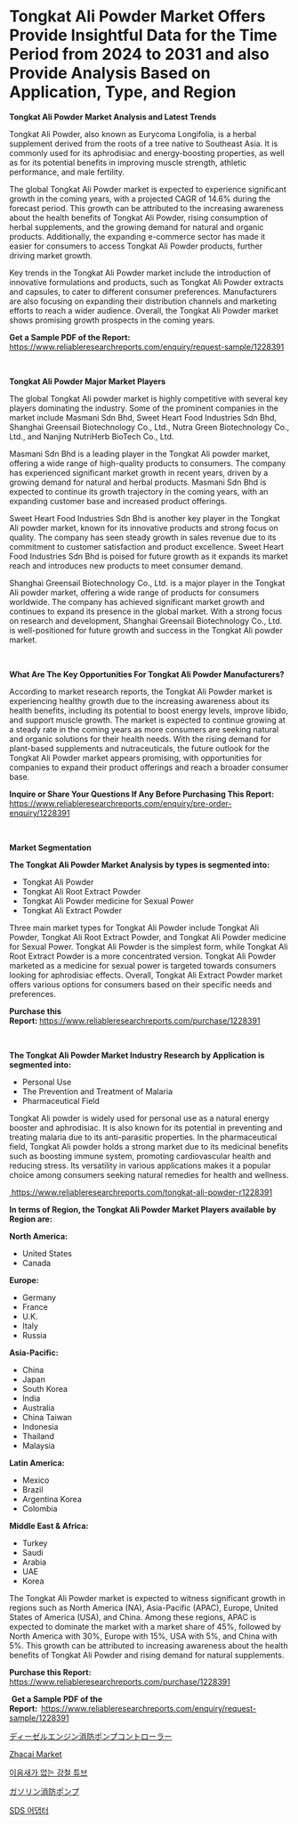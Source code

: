 <p><h1>Tongkat Ali Powder Market Offers Provide Insightful Data for the Time Period from 2024 to 2031 and also Provide Analysis Based on Application, Type, and Region</h1></p><p><strong>Tongkat Ali Powder Market Analysis and Latest Trends</strong></p>
<p><p>Tongkat Ali Powder, also known as Eurycoma Longifolia, is a herbal supplement derived from the roots of a tree native to Southeast Asia. It is commonly used for its aphrodisiac and energy-boosting properties, as well as for its potential benefits in improving muscle strength, athletic performance, and male fertility.</p><p>The global Tongkat Ali Powder market is expected to experience significant growth in the coming years, with a projected CAGR of 14.6% during the forecast period. This growth can be attributed to the increasing awareness about the health benefits of Tongkat Ali Powder, rising consumption of herbal supplements, and the growing demand for natural and organic products. Additionally, the expanding e-commerce sector has made it easier for consumers to access Tongkat Ali Powder products, further driving market growth.</p><p>Key trends in the Tongkat Ali Powder market include the introduction of innovative formulations and products, such as Tongkat Ali Powder extracts and capsules, to cater to different consumer preferences. Manufacturers are also focusing on expanding their distribution channels and marketing efforts to reach a wider audience. Overall, the Tongkat Ali Powder market shows promising growth prospects in the coming years.</p></p>
<p><strong>Get a Sample PDF of the Report:&nbsp;</strong> <a href="https://www.reliableresearchreports.com/enquiry/request-sample/1228391">https://www.reliableresearchreports.com/enquiry/request-sample/1228391</a></p>
<p>&nbsp;</p>
<p><strong>Tongkat Ali Powder Major Market Players</strong></p>
<p><p>The global Tongkat Ali powder market is highly competitive with several key players dominating the industry. Some of the prominent companies in the market include Masmani Sdn Bhd, Sweet Heart Food Industries Sdn Bhd, Shanghai Greensail Biotechnology Co., Ltd., Nutra Green Biotechnology Co., Ltd., and Nanjing NutriHerb BioTech Co., Ltd.</p><p>Masmani Sdn Bhd is a leading player in the Tongkat Ali powder market, offering a wide range of high-quality products to consumers. The company has experienced significant market growth in recent years, driven by a growing demand for natural and herbal products. Masmani Sdn Bhd is expected to continue its growth trajectory in the coming years, with an expanding customer base and increased product offerings.</p><p>Sweet Heart Food Industries Sdn Bhd is another key player in the Tongkat Ali powder market, known for its innovative products and strong focus on quality. The company has seen steady growth in sales revenue due to its commitment to customer satisfaction and product excellence. Sweet Heart Food Industries Sdn Bhd is poised for future growth as it expands its market reach and introduces new products to meet consumer demand.</p><p>Shanghai Greensail Biotechnology Co., Ltd. is a major player in the Tongkat Ali powder market, offering a wide range of products for consumers worldwide. The company has achieved significant market growth and continues to expand its presence in the global market. With a strong focus on research and development, Shanghai Greensail Biotechnology Co., Ltd. is well-positioned for future growth and success in the Tongkat Ali powder market.</p></p>
<p>&nbsp;</p>
<p><strong>What Are The Key Opportunities For Tongkat Ali Powder Manufacturers?</strong></p>
<p><p>According to market research reports, the Tongkat Ali Powder market is experiencing healthy growth due to the increasing awareness about its health benefits, including its potential to boost energy levels, improve libido, and support muscle growth. The market is expected to continue growing at a steady rate in the coming years as more consumers are seeking natural and organic solutions for their health needs. With the rising demand for plant-based supplements and nutraceuticals, the future outlook for the Tongkat Ali Powder market appears promising, with opportunities for companies to expand their product offerings and reach a broader consumer base.</p></p>
<p><strong>Inquire or Share Your Questions If Any Before Purchasing This Report:</strong> <a href="https://www.reliableresearchreports.com/enquiry/pre-order-enquiry/1228391">https://www.reliableresearchreports.com/enquiry/pre-order-enquiry/1228391</a></p>
<p>&nbsp;</p>
<p><strong>Market Segmentation</strong></p>
<p><strong>The Tongkat Ali Powder Market Analysis by types is segmented into:</strong></p>
<p><ul><li>Tongkat Ali Powder</li><li>Tongkat Ali Root Extract Powder</li><li>Tongkat Ali Powder medicine for Sexual Power</li><li>Tongkat Ali Extract Powder</li></ul></p>
<p><p>Three main market types for Tongkat Ali Powder include Tongkat Ali Powder, Tongkat Ali Root Extract Powder, and Tongkat Ali Powder medicine for Sexual Power. Tongkat Ali Powder is the simplest form, while Tongkat Ali Root Extract Powder is a more concentrated version. Tongkat Ali Powder marketed as a medicine for sexual power is targeted towards consumers looking for aphrodisiac effects. Overall, Tongkat Ali Extract Powder market offers various options for consumers based on their specific needs and preferences.</p></p>
<p><strong>Purchase this Report:&nbsp;</strong><a href="https://www.reliableresearchreports.com/purchase/1228391">https://www.reliableresearchreports.com/purchase/1228391</a></p>
<p>&nbsp;</p>
<p><strong>The Tongkat Ali Powder Market Industry Research by Application is segmented into:</strong></p>
<p><ul><li>Personal Use</li><li>The Prevention and Treatment of Malaria</li><li>Pharmaceutical Field</li></ul></p>
<p><p>Tongkat Ali powder is widely used for personal use as a natural energy booster and aphrodisiac. It is also known for its potential in preventing and treating malaria due to its anti-parasitic properties. In the pharmaceutical field, Tongkat Ali powder holds a strong market due to its medicinal benefits such as boosting immune system, promoting cardiovascular health and reducing stress. Its versatility in various applications makes it a popular choice among consumers seeking natural remedies for health and wellness.</p></p>
<p><a href="https://www.reliableresearchreports.com/tongkat-ali-powder-r1228391">&nbsp;https://www.reliableresearchreports.com/tongkat-ali-powder-r1228391</a></p>
<p><strong>In terms of Region, the Tongkat Ali Powder Market Players available by Region are:</strong></p>
<p>
    <p> <strong> North America: </strong>
        <ul>
            <li>United States</li>
            <li>Canada</li>
        </ul>
        </p> 
    <p> <strong> Europe: </strong>
        <ul>
            <li>Germany</li>
            <li>France</li>
            <li>U.K.</li>
            <li>Italy</li>
            <li>Russia</li>
        </ul>
        </p> 
    <p> <strong> Asia-Pacific: </strong>
        <ul>
            <li>China</li>
            <li>Japan</li>
            <li>South Korea</li>
            <li>India</li>
            <li>Australia</li>
            <li>China Taiwan</li>
            <li>Indonesia</li>
            <li>Thailand</li>
            <li>Malaysia</li>
        </ul>
        </p> 
    <p> <strong> Latin America: </strong>
        <ul>
            <li>Mexico</li>
            <li>Brazil</li>
            <li>Argentina Korea</li>
            <li>Colombia</li>
        </ul>
        </p> 
    <p> <strong> Middle East & Africa: </strong>
        <ul>
            <li>Turkey</li>
            <li>Saudi</li>
            <li>Arabia</li>
            <li>UAE</li>
            <li>Korea</li>
        </ul>
    </p>
    </p>
<p><p>The Tongkat Ali Powder market is expected to witness significant growth in regions such as North America (NA), Asia-Pacific (APAC), Europe, United States of America (USA), and China. Among these regions, APAC is expected to dominate the market with a market share of 45%, followed by North America with 30%, Europe with 15%, USA with 5%, and China with 5%. This growth can be attributed to increasing awareness about the health benefits of Tongkat Ali Powder and rising demand for natural supplements.</p></p>
<p><strong>Purchase this Report: </strong><a href="https://www.reliableresearchreports.com/purchase/1228391">https://www.reliableresearchreports.com/purchase/1228391</a></p>
<p>&nbsp;<strong>Get a Sample PDF of the Report:&nbsp;&nbsp;</strong><a href="https://www.reliableresearchreports.com/enquiry/request-sample/1228391">https://www.reliableresearchreports.com/enquiry/request-sample/1228391</a></p>
<p><strong></strong></p>
<p><p><a href="https://github.com/hwbcz413288296/Market-Research-Report-List-1/blob/main/685412018983.md">ディーゼルエンジン消防ポンプコントローラー</a></p><p><a href="https://github.com/Sherrillcrooksxa8i18ucf2m/Market-Research-Report-List-1/blob/main/zhacai-market.md">Zhacai Market</a></p><p><a href="https://github.com/bunxhcci35271755/Market-Research-Report-List-1/blob/main/841225217740.md">이음새가 없는 강철 튜브</a></p><p><a href="https://github.com/efcvopdgkdx128/Market-Research-Report-List-1/blob/main/499494418982.md">ガソリン消防ポンプ</a></p><p><a href="https://github.com/fredrickeglers/Market-Research-Report-List-1/blob/main/599230817741.md">SDS 어댑터</a></p></p>